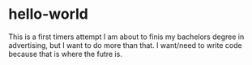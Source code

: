 # hello-world
This is a first timers attempt
I am about to finis my bachelors degree in advertising, but I want to do more than that. I want/need to write code because that is where the futre is.

